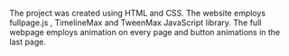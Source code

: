 The project was created using HTML and CSS. The website employs fullpage.js , TimelineMax and TweenMax JavaScript library.
The full webpage employs animation on every page and button animations in the last page.

